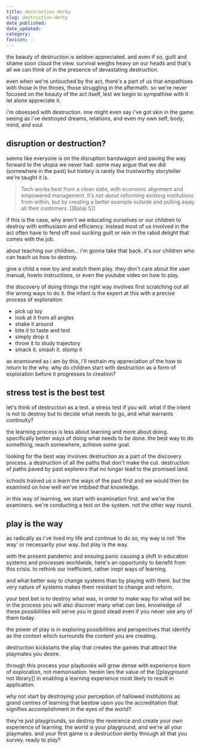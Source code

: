```yaml
---
title: destruction derby
slug: destruction-derby
date_published: 
date_updated: 
category: 
favicon: 💥
---
```

the beauty of destruction is seldom appreciated. and even if so, guilt and shame soon cloud the view. survival weighs heavy on our heads and that's all we can think of in the presence of devastating destruction.

even when we're untouched by the act, there's a part of us that empathises with those in the throes, those struggling in the aftermath. so we're never focused on the beauty of the act itself, lest we begin to sympathise with it let alone appreciate it.

i'm obsessed with destruction. one might even say i've got skin in the game. seeing as i've destroyed dreams, relations, and even my own self; body, mind, and soul

## disruption or destruction?
seems like everyone is on the disruption bandwagon and paving the way forward to the utopia we never had. some may argue that we did (somewhere in the past) but history is rarely the trustworthy storyteller we're taught it is.

> Tech works best from a clean slate, with economic alignment and empowered management. It’s not about reforming existing institutions from within, but by creating a better example outside and pulling away all their customers. [[Balaji S]]

if this is the case, why aren't we educating ourselves or our children to destroy with enthusiasm and efficiency. instead most of us involved in the act often have to fend off soul sucking guilt or rein in the rabid delight that comes with the job.

about teaching our children... i'm gonna take that back. it's our children who can teach us how to destroy.

give a child a new toy and watch them play. they don't care about the user manual, howto instructions, or even the youtube video on how to play.

the discovery of doing things the right way involves first scratching out all the wrong ways to do it. the infant is the expert at this with a precise process of exploration:
- pick up toy
- look at it from all angles
- shake it around
- bite it to taste and test
- simply drop it
- throw it to study trajectory
- smack it. smash it. stomp it

as enamoured as i am by this, i'll restrain my appreciation of the how to return to the why. why do children start with destruction as a form of exploration before it progresses to creation?

## stress test is the best test
let's think of destruction as a test. a stress test if you will. what if the intent is not to destroy but to decide what needs to go, and what warrants continuity?

the learning process is less about learning and more about doing. specifically better ways of doing what needs to be done. the best way to do something, reach somewhere, achieve some goal.

looking for the best way involves destruction as a part of the discovery process. a destruction of all the paths that don't make the cut. destruction of paths paved by past explorers that no longer lead to the promised land.

schools trained us o learn the ways of the past first and we would then be examined on how well we've imbibed that knowledge.

in this way of learning, we start with examination first. and we're the examiners. we're conducting a test on the system. not the other way round.

## play is the way
as radically as i've lived my life and continue to do so, my way is not 'the way' or necessarily your way. but play is the way.

with the present pandemic and ensuing panic causing a shift in education systems and processes worldwide, here's an opportunity to benefit from this crisis. to rethink our inefficient, rather inept ways of learning.

and what better way to change systems than by playing with them. but the very nature of systems makes them resistant to change and reform.

your best bet is to destroy what was, in order to make way for what will be. in the process you will also discover many what can bes. knowledge of these possibilities will serve you in good stead even if you never use any of them today.

the power of play is in exploring possibilities and perspectives that identify as the context which surrounds the content you are creating.

destruction kickstarts the play that creates the games that attract the playmates you desire.

through this process your playbooks will grow dense with experience born of exploration, not memorisation. herein lies the value of the [[playground not library]] in enabling a learning experience most likely to result in application.

why not start by destroying your perception of hallowed institutions as grand centres of learning that bestow upon you the accreditation that signifies accomplishment in the eyes of the world?

they're just playgrounds, so destroy the reverence and create your own experience of learning. the world is your playground, and we're all your playmates. and your first game is a destruction derby through all that you survey. ready to play?